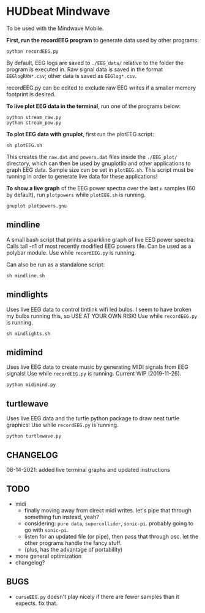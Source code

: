 # HUDbeat Mindwave

To be used with the Mindwave Mobile.


**First, run the recordEEG program** to generate data used by other programs:

    python recordEEG.py

By default, EEG logs are saved to `./EEG_data/` relative to the folder the program is executed in. Raw signal data is saved in the format `EEGlogRAW*.csv`; other data is saved as `EEGlog*.csv`.

recordEEG.py can be edited to exclude raw EEG writes if a smaller memory footprint is desired.


**To live plot EEG data in the terminal**, run one of the programs below:

    python stream_raw.py
    python stream_pow.py


**To plot EEG data with gnuplot**, first run the plotEEG script:

    sh plotEEG.sh

This creates the `raw.dat` and `powers.dat` files inside the `./EEG_plot/` directory, which can then be used by gnuplotlib and other applications to graph EEG data. Sample size can be set in `plotEEG.sh`. This script must be running in order to generate live data for these applications!

**To show a live graph** of the EEG power spectra over the last `n` samples (60 by default), run `plotpowers` while `plotEEG.sh` is running.

    gnuplot plotpowers.gnu


## mindline
A small bash script that prints a sparkline graph of live EEG power spectra. Calls tail -n1 of most recently modified EEG powers file. Can be used as a polybar module. Use while `recordEEG.py` is running.

Can also be run as a standalone script:

    sh mindline.sh

## mindlights
Uses live EEG data to control tintlink wifi led bulbs. 
I seem to have broken my bulbs running this, so USE AT YOUR OWN RISK!
Use while `recordEEG.py` is running.

    sh mindlights.sh

## midimind
Uses live EEG data to create music by generating MIDI signals from EEG signals! Use while `recordEEG.py` is running. Current WIP (2019-11-26).

    python midimind.py

## turtlewave
Uses live EEG data and the turtle python package to draw neat turtle graphics! Use while `recordEEG.py` is running.

    python turtlewave.py

## CHANGELOG
08-14-2021: added live terminal graphs and updated instructions

## TODO 
* midi
  - finally moving away from direct midi writes. let's pipe that through something fun instead, yeah? 
  - considering: `pure data`, `supercollider`, `sonic-pi`. probably going to go with `sonic-pi`.
  - listen for an updated file (or pipe), then pass that through osc. let the other programs handle the fancy stuff.
  - (plus, has the advantage of portability)
* more general optimization
* changelog?

## BUGS
* `curseEEG.py` doesn't play nicely if there are fewer samples than it expects. fix that.

